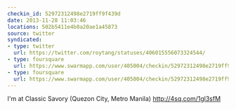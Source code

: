 ```yaml
---
checkin_id: 52972312498e2719ff9f439d
date: 2013-11-28 11:03:46
locations: 502b5411e4b0a20ae1a45873
source: twitter
syndicated:
- type: twitter
  url: https://twitter.com/roytang/statuses/406015556073324544/
- type: foursquare
  url: https://www.swarmapp.com/user/405004/checkin/52972312498e2719ff9f439d?s=IGhcCLC-b1cSDcL6XvbQMYrHULs&ref=tw
- type: foursquare
  url: https://www.swarmapp.com/user/405004/checkin/52972312498e2719ff9f439d?s=IGhcCLC-b1cSDcL6XvbQMYrHULs&ref=tw
---
```


I'm at Classic Savory (Quezon City, Metro Manila) http://4sq.com/1gl3sfM